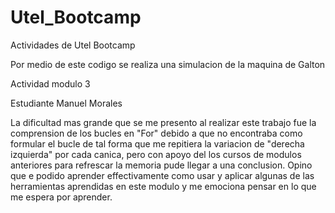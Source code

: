 # Utel_Bootcamp

Actividades de Utel Bootcamp

Por medio de este codigo se realiza una simulacion de la maquina de Galton

Actividad modulo 3 

Estudiante Manuel Morales

La dificultad mas grande que se me presento al realizar este trabajo fue la comprension de los bucles en "For" debido a que no encontraba como formular el bucle de tal forma que me repitiera la variacion de "derecha izquierda" por cada canica, pero con apoyo del los cursos de modulos anteriores para refrescar la memoria pude llegar a una conclusion.
Opino que e podido aprender effectivamente como usar y aplicar algunas de las herramientas aprendidas en este modulo y me emociona pensar en lo que me espera por aprender.